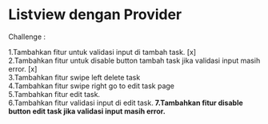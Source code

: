 # Listview dengan Provider

Challenge :

1.Tambahkan fitur untuk validasi input di tambah task. [x]<br>
2.Tambahkan fitur untuk disable button tambah task jika validasi input masih error. [x]<br>
3.Tambahkan fitur swipe left delete task<br>
4.Tambahkan fitur swipe right go to edit task page<br>
5.Tambahkan fitur edit task.<br>
6.Tambahkan fitur validasi input di edit task.<b>
7.Tambahkan fitur disable button edit task jika validasi input masih error.<br>